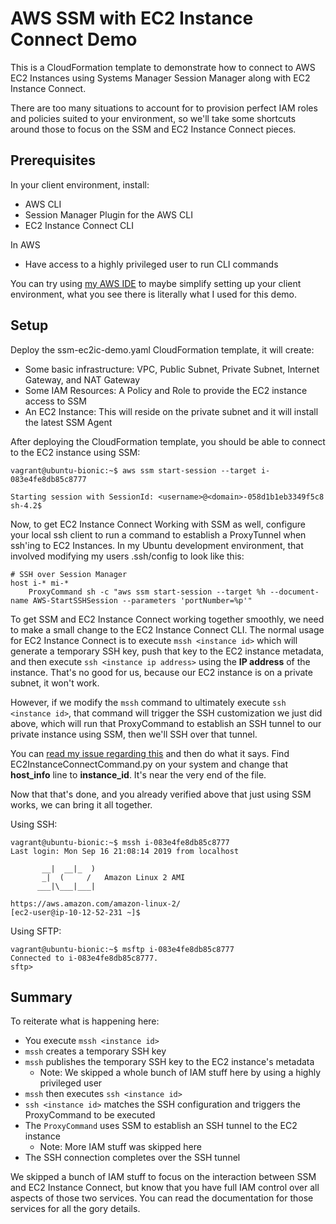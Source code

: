 # AWS SSM with EC2 Instance Connect Demo

This is a CloudFormation template to demonstrate how to connect to AWS EC2 Instances using Systems Manager Session Manager along with EC2 Instance Connect.

There are too many situations to account for to provision perfect IAM roles and policies suited to your environment, so we'll take some shortcuts around those to focus on the SSM and EC2 Instance Connect pieces.

## Prerequisites

In your client environment, install:
- AWS CLI
- Session Manager Plugin for the AWS CLI
- EC2 Instance Connect CLI

In AWS
- Have access to a highly privileged user to run CLI commands

You can try using [my AWS IDE](https://github.com/mjuettner/aws-ide) to maybe simplify setting up your client environment,  what you see there is literally what I used for this demo.

## Setup

Deploy the ssm-ec2ic-demo.yaml CloudFormation template, it will create:
  - Some basic infrastructure:  VPC, Public Subnet, Private Subnet, Internet Gateway, and NAT Gateway
  - Some IAM Resources: A Policy and Role to provide the EC2 instance access to SSM
  - An EC2 Instance: This will reside on the private subnet and it will install the latest SSM Agent

After deploying the CloudFormation template, you should be able to connect to the EC2 instance using SSM:
```
vagrant@ubuntu-bionic:~$ aws ssm start-session --target i-083e4fe8db85c8777

Starting session with SessionId: <username>@<domain>-058d1b1eb3349f5c8
sh-4.2$ 
```

Now, to get EC2 Instance Connect Working with SSM as well, configure your local ssh client to run a command to establish a ProxyTunnel when ssh'ing to EC2 Instances.  In my Ubuntu development environment, that involved modifying my users .ssh/config to look like this:
```
# SSH over Session Manager
host i-* mi-*
    ProxyCommand sh -c "aws ssm start-session --target %h --document-name AWS-StartSSHSession --parameters 'portNumber=%p'"
```

To get SSM and EC2 Instance Connect working together smoothly, we need to make a small change to the EC2 Instance Connect CLI.  The normal usage for EC2 Instance Connect is to execute `mssh <instance id>` which will generate a temporary SSH key, push that key to the EC2 instance metadata, and then execute `ssh <instance ip address>` using the **IP address** of the instance.  That's no good for us, because our EC2 instance is on a private subnet, it won't work.

However, if we modify the `mssh` command to ultimately execute `ssh <instance id>`, that command will trigger the SSH customization we just did above, which will run that ProxyCommand to establish an SSH tunnel to our private instance using SSM, then we'll SSH over that tunnel.

You can [read my issue regarding this](https://github.com/aws/aws-ec2-instance-connect-cli/issues/5) and then do what it says.  Find EC2InstanceConnectCommand.py on your system and change that **host_info** line to **instance_id**.  It's near the very end of the file.

Now that that's done, and you already verified above that just using SSM works, we can bring it all together.

Using SSH:
```
vagrant@ubuntu-bionic:~$ mssh i-083e4fe8db85c8777
Last login: Mon Sep 16 21:08:14 2019 from localhost

       __|  __|_  )
       _|  (     /   Amazon Linux 2 AMI
      ___|\___|___|

https://aws.amazon.com/amazon-linux-2/
[ec2-user@ip-10-12-52-231 ~]$
```

Using SFTP:
```
vagrant@ubuntu-bionic:~$ msftp i-083e4fe8db85c8777
Connected to i-083e4fe8db85c8777.
sftp> 
```

## Summary

To reiterate what is happening here:
- You execute `mssh <instance id>`
- `mssh` creates a temporary SSH key
- `mssh` publishes the temporary SSH key to the EC2 instance's metadata
  - Note: We skipped a whole bunch of IAM stuff here by using a highly privileged user
- `mssh` then executes `ssh <instance id>`
- `ssh <instance id>` matches the SSH configuration and triggers the ProxyCommand to be executed
- The `ProxyCommand` uses SSM to establish an SSH tunnel to the EC2 instance
  - Note: More IAM stuff was skipped here
- The SSH connection completes over the SSH tunnel

We skipped a bunch of IAM stuff to focus on the interaction between SSM and EC2 Instance Connect, but know that you have full IAM control over all aspects of those two services.  You can read the documentation for those services for all the gory details.